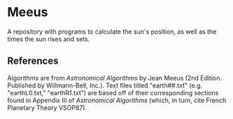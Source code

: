 # Meeus
A repository with programs to calculate the sun's position, as well as the times the sun rises and sets.

## References
Algorithms are from *Astronomical Algorithms* by Jean Meeus (2nd Edition. Published by Willmann-Bell, Inc.). Text files titled "earth##.txt" (e.g. "earthL0.txt," "earthR1.txt") are based off of their corresponding sections found in Appendix III of *Astronomical Algorithms* (which, in turn, cite French Planetary Theory VSOP87). 

